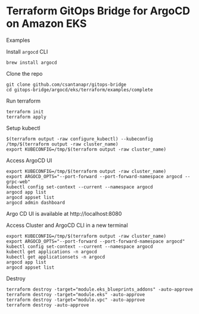 # Terraform GitOps Bridge for ArgoCD on Amazon EKS

Examples

Install `argocd` CLI
```shell
brew install argocd
```

Clone the repo
```shell
git clone github.com/csantanapr/gitops-bridge
cd gitops-bridge/argocd/eks/terraform/examples/complete
```

Run terraform
```shell
terraform init
terraform apply
```

Setup kubectl
```shell
$(terraform output -raw configure_kubectl) --kubeconfig /tmp/$(terraform output -raw cluster_name)
export KUBECONFIG=/tmp/$(terraform output -raw cluster_name)
```

Access ArgoCD UI
```shell
export KUBECONFIG=/tmp/$(terraform output -raw cluster_name)
export ARGOCD_OPTS="--port-forward --port-forward-namespace argocd --grpc-web"
kubectl config set-context --current --namespace argocd
argocd app list
argocd appset list
argocd admin dashboard
```
Argo CD UI is available at http://localhost:8080


Access Cluster and ArgoCD CLI in a new terminal
```shell
export KUBECONFIG=/tmp/$(terraform output -raw cluster_name)
export ARGOCD_OPTS="--port-forward --port-forward-namespace argocd"
kubectl config set-context --current --namespace argocd
kubectl get applications -n argocd
kubectl get applicationsets -n argocd
argocd app list
argocd appset list
```

Destroy
```shell
terraform destroy -target="module.eks_blueprints_addons" -auto-approve
terraform destroy -target="module.eks" -auto-approve
terraform destroy -target="module.vpc" -auto-approve
terraform destroy -auto-approve
```